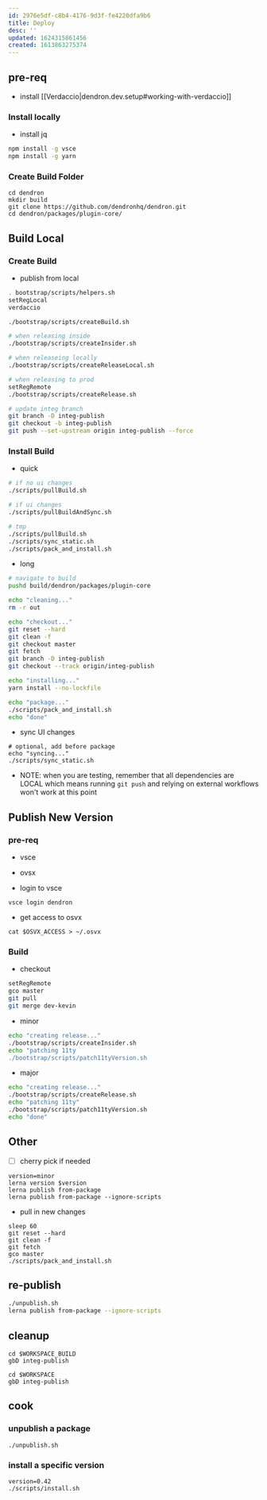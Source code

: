 ```yaml
---
id: 2976e5df-c8b4-4176-9d3f-fe4220dfa9b6
title: Deploy
desc: ''
updated: 1624315861456
created: 1613863275374
---
```




## pre-req
- install [[Verdaccio|dendron.dev.setup#working-with-verdaccio]]

### Install locally
- install jq

```sh
npm install -g vsce
npm install -g yarn
```

### Create Build Folder

```
cd dendron
mkdir build
git clone https://github.com/dendronhq/dendron.git
cd dendron/packages/plugin-core/
```

## Build Local

### Create Build

- publish from local
```sh
. bootstrap/scripts/helpers.sh
setRegLocal
verdaccio

./bootstrap/scripts/createBuild.sh

# when releasing inside
./bootstrap/scripts/createInsider.sh

# when releaseing locally
./bootstrap/scripts/createReleaseLocal.sh

# when releasing to prod
setRegRemote
./bootstrap/scripts/createRelease.sh

# update integ branch
git branch -D integ-publish
git checkout -b integ-publish
git push --set-upstream origin integ-publish --force
```

### Install Build

- quick
```sh
# if no ui changes
./scripts/pullBuild.sh

# if ui changes
./scripts/pullBuildAndSync.sh

# tmp
./scripts/pullBuild.sh
./scripts/sync_static.sh
./scripts/pack_and_install.sh
```

- long
```sh
# navigate to build
pushd build/dendron/packages/plugin-core

echo "cleaning..."
rm -r out

echo "checkout..."
git reset --hard
git clean -f
git checkout master
git fetch
git branch -D integ-publish
git checkout --track origin/integ-publish

echo "installing..."
yarn install --no-lockfile

echo "package..."
./scripts/pack_and_install.sh
echo "done"
```

- sync UI changes
```
# optional, add before package
echo "syncing..."
./scripts/sync_static.sh
```

- NOTE: when you are testing, remember that all dependencies are LOCAL which means running `git push` and relying on external workflows won't work at this point

## Publish New Version

### pre-req
- vsce 
- ovsx


- login to vsce
```
vsce login dendron
```

- get access to osvx
```
cat $OSVX_ACCESS > ~/.osvx
```

### Build

- checkout
```sh
setRegRemote
gco master
git pull
git merge dev-kevin
```

- minor
```sh
echo "creating release..."
./bootstrap/scripts/createInsider.sh
echo "patching 11ty
./bootstrap/scripts/patch11tyVersion.sh
```

- major
```sh
echo "creating release..."
./bootstrap/scripts/createRelease.sh
echo "patching 11ty"
./bootstrap/scripts/patch11tyVersion.sh
echo "done"
```


## Other
- [ ] cherry pick if needed

```
version=minor
lerna version $version 
lerna publish from-package 
lerna publish from-package --ignore-scripts
```

- pull in new changes
```
sleep 60
git reset --hard
git clean -f
git fetch
gco master 
./scripts/pack_and_install.sh
```

## re-publish

```sh
./unpublish.sh
lerna publish from-package --ignore-scripts
```

## cleanup
```
cd $WORKSPACE_BUILD
gbD integ-publish

cd $WORKSPACE
gbD integ-publish
```


## cook

### unpublish a package

```
./unpublish.sh
```

### install a specific version

```
version=0.42
./scripts/install.sh
```
